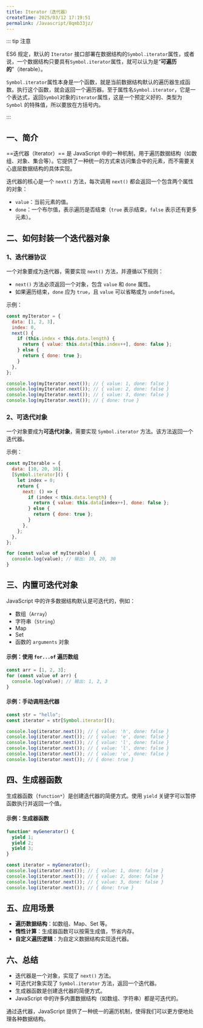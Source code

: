 ```yaml
---
title: Iterator（迭代器）
createTime: 2025/03/12 17:19:51
permalink: /Javascript/8qmb33jz/
---
```


::: tip 注意

ES6 规定，默认的 `Iterator` 接口部署在数据结构的`Symbol.iterator`属性，或者说，一个数据结构只要具有`Symbol.iterator`属性，就可以认为是“**可遍历的**”（iterable）。

`Symbol.iterator`属性本身是一个函数，就是当前数据结构默认的遍历器生成函数。执行这个函数，就会返回一个遍历器。至于属性名`Symbol.iterator`，它是一个表达式，返回`Symbol`对象的`iterator`属性，这是一个预定义好的、类型为 `Symbol` 的特殊值，所以要放在方括号内。

:::

## **一、简介**

==迭代器（Iterator）== 是 JavaScript 中的一种机制，用于遍历数据结构（如数组、对象、集合等）。它提供了一种统一的方式来访问集合中的元素，而不需要关心底层数据结构的具体实现。

迭代器的核心是一个 `next()` 方法，每次调用 `next()` 都会返回一个包含两个属性的对象：

- `value`：当前元素的值。
- `done`：一个布尔值，表示遍历是否结束（`true` 表示结束，`false` 表示还有更多元素）。

## **二、如何封装一个迭代器对象**

### **1、迭代器协议**

一个对象要成为迭代器，需要实现 `next()` 方法，并遵循以下规则：

- `next()` 方法必须返回一个对象，包含 `value` 和 `done` 属性。
- 如果遍历结束，`done` 应为 `true`，且 `value` 可以省略或为 `undefined`。

示例：

```javascript :collapsed-lines=10
const myIterator = {
  data: [1, 2, 3],
  index: 0,
  next() {
    if (this.index < this.data.length) {
      return { value: this.data[this.index++], done: false };
    } else {
      return { done: true };
    }
  },
};

console.log(myIterator.next()); // { value: 1, done: false }
console.log(myIterator.next()); // { value: 2, done: false }
console.log(myIterator.next()); // { value: 3, done: false }
console.log(myIterator.next()); // { done: true }
```

### **2、可迭代对象**

一个对象要成为**可迭代对象**，需要实现 `Symbol.iterator` 方法。该方法返回一个迭代器。

示例：

```javascript :collapsed-lines=10
const myIterable = {
  data: [10, 20, 30],
  [Symbol.iterator]() {
    let index = 0;
    return {
      next: () => {
        if (index < this.data.length) {
          return { value: this.data[index++], done: false };
        } else {
          return { done: true };
        }
      },
    };
  },
};

for (const value of myIterable) {
  console.log(value); // 输出: 10, 20, 30
}
```

## **三、内置可迭代对象**

JavaScript 中的许多数据结构默认是可迭代的，例如：

- 数组（`Array`）
- 字符串（`String`）
- Map
- Set
- 函数的 `arguments` 对象

#### 示例：使用 `for...of` 遍历数组

```javascript
const arr = [1, 2, 3];
for (const value of arr) {
  console.log(value); // 输出: 1, 2, 3
}
```

#### 示例：手动调用迭代器

```javascript
const str = "hello";
const iterator = str[Symbol.iterator]();

console.log(iterator.next()); // { value: 'h', done: false }
console.log(iterator.next()); // { value: 'e', done: false }
console.log(iterator.next()); // { value: 'l', done: false }
console.log(iterator.next()); // { value: 'l', done: false }
console.log(iterator.next()); // { value: 'o', done: false }
console.log(iterator.next()); // { done: true }
```

## **四、生成器函数**

生成器函数（`function*`）是创建迭代器的简便方式。使用 `yield` 关键字可以暂停函数执行并返回一个值。

#### 示例：生成器函数

```javascript
function* myGenerator() {
  yield 1;
  yield 2;
  yield 3;
}

const iterator = myGenerator();
console.log(iterator.next()); // { value: 1, done: false }
console.log(iterator.next()); // { value: 2, done: false }
console.log(iterator.next()); // { value: 3, done: false }
console.log(iterator.next()); // { done: true }
```

## **五、应用场景**

- **遍历数据结构**：如数组、Map、Set 等。
- **惰性计算**：生成器函数可以按需生成值，节省内存。
- **自定义遍历逻辑**：为自定义数据结构实现迭代器。

## **六、总结**

- 迭代器是一个对象，实现了 `next()` 方法。
- 可迭代对象实现了 `Symbol.iterator` 方法，返回一个迭代器。
- 生成器函数是创建迭代器的简便方式。
- JavaScript 中的许多内置数据结构（如数组、字符串）都是可迭代的。

通过迭代器，JavaScript 提供了一种统一的遍历机制，使得我们可以更方便地处理各种数据结构。
